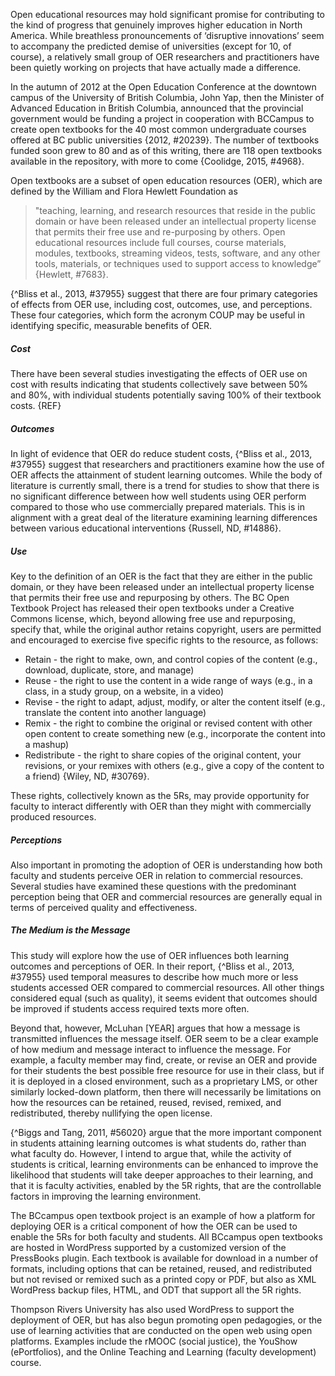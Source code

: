 Open educational resources may hold significant promise for contributing to the kind of progress that genuinely improves higher education in North America. While breathless pronouncements of ‘disruptive innovations’ seem to accompany the predicted demise of universities \(except for 10, of course\), a relatively small group of OER researchers and practitioners have been quietly working on projects that have actually made a difference.

In the autumn of 2012 at the Open Education Conference at the downtown campus of the University of British Columbia, John Yap, then the Minister of Advanced Education in British Columbia, announced that the provincial government would be funding a project in cooperation with BCCampus to create open textbooks for the 40 most common undergraduate courses offered at BC public universities {2012, \#20239}. The number of textbooks funded soon grew to 80 and as of this writing, there are 118 open textbooks available in the repository, with more to come {Coolidge, 2015, \#4968}.

Open textbooks are a subset of open education resources \(OER\), which are defined by the William and Flora Hewlett Foundation as

> "teaching, learning, and research resources that reside in the public domain or have been released under an intellectual property license that permits their free use and re-purposing by others. Open educational resources include full courses, course materials, modules, textbooks, streaming videos, tests, software, and any other tools, materials, or techniques used to support access to knowledge” {Hewlett, \#7683}.

{^Bliss et al., 2013, \#37955} suggest that there are four primary categories of effects from OER use, including cost, outcomes, use, and perceptions. These four categories, which form the acronym COUP may be useful in identifying specific, measurable benefits of OER.

##### Cost

There have been several studies investigating the effects of OER use on cost with results indicating that students collectively save between 50% and 80%, with individual students potentially saving 100% of their textbook costs. {REF}

##### **Outcomes**

In light of evidence that OER do reduce student costs, {^Bliss et al., 2013, \#37955} suggest that researchers and practitioners examine how the use of OER affects the attainment of student learning outcomes. While the body of literature is currently small, there is a trend for studies to show that there is no significant difference between how well students using OER perform compared to those who use commercially prepared materials. This is in alignment with a great deal of the literature examining learning differences between various educational interventions {Russell, ND, \#14886}.

##### **Use**

Key to the definition of an OER is the fact that they are either in the public domain, or they have been released under an intellectual property license that permits their free use and repurposing by others. The BC Open Textbook Project has released their open textbooks under a Creative Commons license, which, beyond allowing free use and repurposing, specify that, while the original author retains copyright, users are permitted and encouraged to exercise five specific rights to the resource, as follows:

* Retain - the right to make, own, and control copies of the content \(e.g., download, duplicate, store, and manage\)
* Reuse - the right to use the content in a wide range of ways \(e.g., in a class, in a study group, on a website, in a video\)
* Revise - the right to adapt, adjust, modify, or alter the content itself \(e.g., translate the content into another language\)
* Remix - the right to combine the original or revised content with other open content to create something new \(e.g., incorporate the content into a mashup\)
* Redistribute - the right to share copies of the original content, your revisions, or your remixes with others \(e.g., give a copy of the content to a friend\) {Wiley, ND, \#30769}.

These rights, collectively known as the 5Rs, may provide opportunity for faculty to interact differently with OER than they might with commercially produced resources.

##### Perceptions

Also important in promoting the adoption of OER is understanding how both faculty and students perceive OER in relation to commercial resources. Several studies have examined these questions with the predominant perception being that OER and commercial resources are generally equal in terms of perceived quality and effectiveness.

##### The Medium is the Message

This study will explore how the use of OER influences both learning outcomes and perceptions of OER. In their report, {^Bliss et al., 2013, \#37955} used temporal measures to describe how much more or less students accessed OER compared to commercial resources. All other things considered equal \(such as quality\), it seems evident that outcomes should be improved if students access required texts more often.

Beyond that, however, McLuhan \[YEAR\] argues that how a message is transmitted influences the message itself. OER seem to be a clear example of how medium and message interact to influence the message. For example, a faculty member may find, create, or revise an OER and provide for their students the best possible free resource for use in their class, but if it is deployed in a closed environment, such as a proprietary LMS, or other similarly locked-down platform, then there will necessarily be limitations on how the resources can be retained, reused, revised, remixed, and redistributed, thereby nullifying the open license.

{^Biggs and Tang, 2011, \#56020} argue that the more important component in students attaining learning outcomes is what students do, rather than what faculty do. However, I intend to argue that, while the activity of students is critical, learning environments can be enhanced to improve the likelihood that students will take deeper approaches to their learning, and that it is faculty activities, enabled by the 5R rights, that are the controllable factors in improving the learning environment.

The BCcampus open textbook project is an example of how a platform for deploying OER is a critical component of how the OER can be used to enable the 5Rs for both faculty and students. All BCcampus open textbooks are hosted in WordPress supported by a customized version of the PressBooks plugin. Each textbook is available for download in a number of formats, including options that can be retained, reused, and redistributed but not revised or remixed such as a printed copy or PDF, but also as XML WordPress backup files, HTML, and ODT that support all the 5R rights.

Thompson Rivers University has also used WordPress to support the deployment of OER, but has also begun promoting open pedagogies, or the use of learning activities that are conducted on the open web using open platforms. Examples include the rMOOC \(social justice\), the YouShow \(ePortfolios\), and the Online Teaching and Learning \(faculty development\) course.

